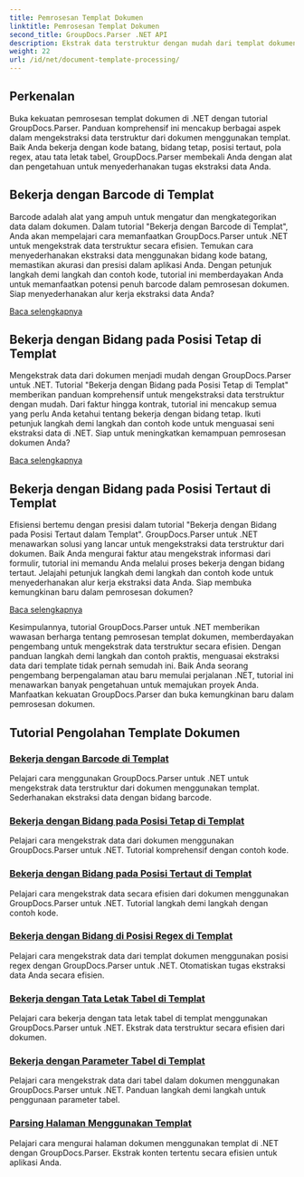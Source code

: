 ```yaml
---
title: Pemrosesan Templat Dokumen
linktitle: Pemrosesan Templat Dokumen
second_title: GroupDocs.Parser .NET API
description: Ekstrak data terstruktur dengan mudah dari templat dokumen dengan GroupDocs.Parser untuk .NET. Pelajari cara bekerja dengan kode batang, bidang, regex, dan tata letak tabel.
weight: 22
url: /id/net/document-template-processing/
---
```


## Perkenalan

Buka kekuatan pemrosesan templat dokumen di .NET dengan tutorial GroupDocs.Parser. Panduan komprehensif ini mencakup berbagai aspek dalam mengekstraksi data terstruktur dari dokumen menggunakan templat. Baik Anda bekerja dengan kode batang, bidang tetap, posisi tertaut, pola regex, atau tata letak tabel, GroupDocs.Parser membekali Anda dengan alat dan pengetahuan untuk menyederhanakan tugas ekstraksi data Anda.

## Bekerja dengan Barcode di Templat

Barcode adalah alat yang ampuh untuk mengatur dan mengkategorikan data dalam dokumen. Dalam tutorial "Bekerja dengan Barcode di Templat", Anda akan mempelajari cara memanfaatkan GroupDocs.Parser untuk .NET untuk mengekstrak data terstruktur secara efisien. Temukan cara menyederhanakan ekstraksi data menggunakan bidang kode batang, memastikan akurasi dan presisi dalam aplikasi Anda. Dengan petunjuk langkah demi langkah dan contoh kode, tutorial ini memberdayakan Anda untuk memanfaatkan potensi penuh barcode dalam pemrosesan dokumen. Siap menyederhanakan alur kerja ekstraksi data Anda?

[Baca selengkapnya](./working-with-barcodes-in-templates/)

## Bekerja dengan Bidang pada Posisi Tetap di Templat

Mengekstrak data dari dokumen menjadi mudah dengan GroupDocs.Parser untuk .NET. Tutorial "Bekerja dengan Bidang pada Posisi Tetap di Templat" memberikan panduan komprehensif untuk mengekstraksi data terstruktur dengan mudah. Dari faktur hingga kontrak, tutorial ini mencakup semua yang perlu Anda ketahui tentang bekerja dengan bidang tetap. Ikuti petunjuk langkah demi langkah dan contoh kode untuk menguasai seni ekstraksi data di .NET. Siap untuk meningkatkan kemampuan pemrosesan dokumen Anda?

[Baca selengkapnya](./working-with-fields-at-fixed-positions-in-templates/)

## Bekerja dengan Bidang pada Posisi Tertaut di Templat

Efisiensi bertemu dengan presisi dalam tutorial "Bekerja dengan Bidang pada Posisi Tertaut dalam Templat". GroupDocs.Parser untuk .NET menawarkan solusi yang lancar untuk mengekstraksi data terstruktur dari dokumen. Baik Anda mengurai faktur atau mengekstrak informasi dari formulir, tutorial ini memandu Anda melalui proses bekerja dengan bidang tertaut. Jelajahi petunjuk langkah demi langkah dan contoh kode untuk menyederhanakan alur kerja ekstraksi data Anda. Siap membuka kemungkinan baru dalam pemrosesan dokumen?

[Baca selengkapnya](./working-with-fields-at-linked-positions-in-templates/)

Kesimpulannya, tutorial GroupDocs.Parser untuk .NET memberikan wawasan berharga tentang pemrosesan templat dokumen, memberdayakan pengembang untuk mengekstrak data terstruktur secara efisien. Dengan panduan langkah demi langkah dan contoh praktis, menguasai ekstraksi data dari template tidak pernah semudah ini. Baik Anda seorang pengembang berpengalaman atau baru memulai perjalanan .NET, tutorial ini menawarkan banyak pengetahuan untuk memajukan proyek Anda. Manfaatkan kekuatan GroupDocs.Parser dan buka kemungkinan baru dalam pemrosesan dokumen.

## Tutorial Pengolahan Template Dokumen
### [Bekerja dengan Barcode di Templat](./working-with-barcodes-in-templates/)
Pelajari cara menggunakan GroupDocs.Parser untuk .NET untuk mengekstrak data terstruktur dari dokumen menggunakan templat. Sederhanakan ekstraksi data dengan bidang barcode.
### [Bekerja dengan Bidang pada Posisi Tetap di Templat](./working-with-fields-at-fixed-positions-in-templates/)
Pelajari cara mengekstrak data dari dokumen menggunakan GroupDocs.Parser untuk .NET. Tutorial komprehensif dengan contoh kode.
### [Bekerja dengan Bidang pada Posisi Tertaut di Templat](./working-with-fields-at-linked-positions-in-templates/)
Pelajari cara mengekstrak data secara efisien dari dokumen menggunakan GroupDocs.Parser untuk .NET. Tutorial langkah demi langkah dengan contoh kode.
### [Bekerja dengan Bidang di Posisi Regex di Templat](./working-with-fields-at-regex-positions-in-templates/)
Pelajari cara mengekstrak data dari templat dokumen menggunakan posisi regex dengan GroupDocs.Parser untuk .NET. Otomatiskan tugas ekstraksi data Anda secara efisien.
### [Bekerja dengan Tata Letak Tabel di Templat](./working-with-table-layout-in-templates/)
Pelajari cara bekerja dengan tata letak tabel di templat menggunakan GroupDocs.Parser untuk .NET. Ekstrak data terstruktur secara efisien dari dokumen.
### [Bekerja dengan Parameter Tabel di Templat](./working-with-table-parameters-in-templates/)
Pelajari cara mengekstrak data dari tabel dalam dokumen menggunakan GroupDocs.Parser untuk .NET. Panduan langkah demi langkah untuk penggunaan parameter tabel.
### [Parsing Halaman Menggunakan Templat](./parse-pages-using-templates/)
Pelajari cara mengurai halaman dokumen menggunakan templat di .NET dengan GroupDocs.Parser. Ekstrak konten tertentu secara efisien untuk aplikasi Anda.